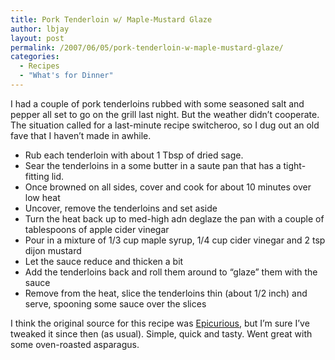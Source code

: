 ```yaml
---
title: Pork Tenderloin w/ Maple-Mustard Glaze
author: lbjay
layout: post
permalink: /2007/06/05/pork-tenderloin-w-maple-mustard-glaze/
categories:
  - Recipes
  - "What's for Dinner"
---
```

<abbr class="unapi-id" title=""><!-- &nbsp; --></abbr> 

I had a couple of pork tenderloins rubbed with some seasoned salt and pepper all set to go on the grill last night. But the weather didn&#8217;t cooperate. The situation called for a last-minute recipe switcheroo, so I dug out an old fave that I haven&#8217;t made in awhile.

  * Rub each tenderloin with about 1 Tbsp of dried sage.
  * Sear the tenderloins in a some butter in a saute pan that has a tight-fitting lid.
  * Once browned on all sides, cover and cook for about 10 minutes over low heat
  * Uncover, remove the tenderloins and set aside
  * Turn the heat back up to med-high adn deglaze the pan with a couple of tablespoons of apple cider vinegar
  * Pour in a mixture of 1/3 cup maple syrup, 1/4 cup cider vinegar and 2 tsp dijon mustard
  * Let the sauce reduce and thicken a bit
  * Add the tenderloins back and roll them around to &#8220;glaze&#8221; them with the sauce
  * Remove from the heat, slice the tenderloins thin (about 1/2 inch) and serve, spooning some sauce over the slices

I think the original source for this recipe was [Epicurious][1], but I&#8217;m sure I&#8217;ve tweaked it since then (as usual). Simple, quick and tasty. Went great with some oven-roasted asparagus.

 [1]: http://epicurious.com